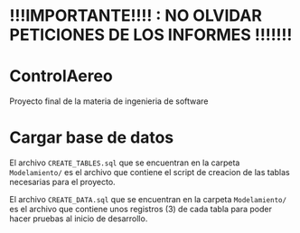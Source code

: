 # !!!IMPORTANTE!!!! : NO OLVIDAR PETICIONES DE LOS INFORMES !!!!!!!

# ControlAereo
Proyecto final de la materia de ingenieria de software 

# Cargar base de datos

El archivo `CREATE_TABLES.sql` que se encuentran en la carpeta `Modelamiento/` es el archivo que contiene el script de creacion de las tablas necesarias para el proyecto.

El archivo `CREATE_DATA.sql` que se encuentran en la carpeta `Modelamiento/` es el archivo que contiene unos registros (3) de cada tabla para poder hacer pruebas al inicio de desarrollo. 
